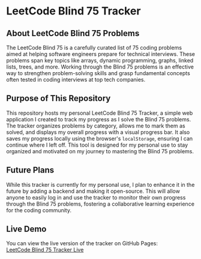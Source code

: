# LeetCode Blind 75 Tracker

## About LeetCode Blind 75 Problems

The LeetCode Blind 75 is a carefully curated list of 75 coding problems aimed at helping software engineers prepare for technical interviews. These problems span key topics like arrays, dynamic programming, graphs, linked lists, trees, and more. Working through the Blind 75 problems is an effective way to strengthen problem-solving skills and grasp fundamental concepts often tested in coding interviews at top tech companies.

## Purpose of This Repository

This repository hosts my personal LeetCode Blind 75 Tracker, a simple web application I created to track my progress as I solve the Blind 75 problems. The tracker organizes problems by category, allows me to mark them as solved, and displays my overall progress with a visual progress bar. It also saves my progress locally using the browser's `localStorage`, ensuring I can continue where I left off. This tool is designed for my personal use to stay organized and motivated on my journey to mastering the Blind 75 problems.

## Future Plans

While this tracker is currently for my personal use, I plan to enhance it in the future by adding a backend and making it open-source. This will allow anyone to easily log in and use the tracker to monitor their own progress through the Blind 75 problems, fostering a collaborative learning experience for the coding community.

## Live Demo

You can view the live version of the tracker on GitHub Pages:  
[LeetCode Blind 75 Tracker Live](https://blind75tracker.netlify.app/)